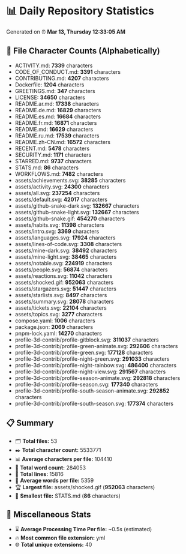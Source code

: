 # 📊 Daily Repository Statistics
Generated on ⏰ **Mar 13, Thursday 12:33:05 AM**

## 📂 File Character Counts (Alphabetically)
- ACTIVITY.md: **7339** characters
- CODE_OF_CONDUCT.md: **3391** characters
- CONTRIBUTING.md: **4207** characters
- Dockerfile: **1204** characters
- GREETINGS.md: **347** characters
- LICENSE: **34650** characters
- README.ar.md: **17338** characters
- README.de.md: **16829** characters
- README.es.md: **16684** characters
- README.fr.md: **16871** characters
- README.md: **16629** characters
- README.ru.md: **17539** characters
- README.zh-CN.md: **16572** characters
- RECENT.md: **5478** characters
- SECURITY.md: **1171** characters
- STARRED.md: **9737** characters
- STATS.md: **86** characters
- WORKFLOWS.md: **7482** characters
- assets/achievements.svg: **38285** characters
- assets/activity.svg: **24300** characters
- assets/all.svg: **237254** characters
- assets/default.svg: **42017** characters
- assets/github-snake-dark.svg: **132667** characters
- assets/github-snake-light.svg: **132667** characters
- assets/github-snake.gif: **454270** characters
- assets/habits.svg: **11398** characters
- assets/intro.svg: **3369** characters
- assets/languages.svg: **17924** characters
- assets/lines-of-code.svg: **3308** characters
- assets/mine-dark.svg: **38492** characters
- assets/mine-light.svg: **38465** characters
- assets/notable.svg: **224919** characters
- assets/people.svg: **56874** characters
- assets/reactions.svg: **11042** characters
- assets/shocked.gif: **952063** characters
- assets/stargazers.svg: **51447** characters
- assets/starlists.svg: **8497** characters
- assets/summary.svg: **28078** characters
- assets/tickets.svg: **22104** characters
- assets/topics.svg: **3277** characters
- compose.yaml: **1006** characters
- package.json: **2069** characters
- pnpm-lock.yaml: **14270** characters
- profile-3d-contrib/profile-gitblock.svg: **311037** characters
- profile-3d-contrib/profile-green-animate.svg: **292606** characters
- profile-3d-contrib/profile-green.svg: **177128** characters
- profile-3d-contrib/profile-night-green.svg: **291033** characters
- profile-3d-contrib/profile-night-rainbow.svg: **486400** characters
- profile-3d-contrib/profile-night-view.svg: **291567** characters
- profile-3d-contrib/profile-season-animate.svg: **292818** characters
- profile-3d-contrib/profile-season.svg: **177340** characters
- profile-3d-contrib/profile-south-season-animate.svg: **292852** characters
- profile-3d-contrib/profile-south-season.svg: **177374** characters

## 📋 Summary
- 🗂️ **Total files:** 53
- ✒️ **Total character count:** 5533771
- 📊 **Average characters per file:** 104410
- 📝 **Total word count:** 284053
- 🧾 **Total lines:** 15816
- 📐 **Average words per file:** 5359
- 🏆 **Largest file:** assets/shocked.gif (**952063** characters)
- 🥉 **Smallest file:** STATS.md (**86** characters)

## 🌟 Miscellaneous Stats
- ⌛ **Average Processing Time Per file:** ~0.5s (estimated)
- 🔥 **Most common file extension:** yml
- 🌐 **Total unique extensions:** 40
